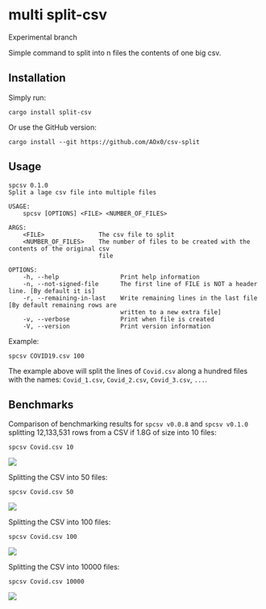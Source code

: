 # multi split-csv

Experimental branch

Simple command to split into n files the contents of one big csv.



## Installation

Simply run:

```
cargo install split-csv
```

Or use the GitHub version:
```
cargo install --git https://github.com/AOx0/csv-split
```

## Usage

```HELP
spcsv 0.1.0
Split a lage csv file into multiple files

USAGE:
    spcsv [OPTIONS] <FILE> <NUMBER_OF_FILES>

ARGS:
    <FILE>               The csv file to split
    <NUMBER_OF_FILES>    The number of files to be created with the contents of the original csv
                         file

OPTIONS:
    -h, --help                 Print help information
    -n, --not-signed-file      The first line of FILE is NOT a header line. [By default it is]
    -r, --remaining-in-last    Write remaining lines in the last file [By default remaining rows are
                               written to a new extra file]
    -v, --verbose              Print when file is created
    -V, --version              Print version information
```



Example:

```
spcsv COVID19.csv 100
```

The example above will split the lines of `Covid.csv` along a hundred files with the names: `Covid_1.csv`, `Covid_2.csv`, `Covid_3.csv`, `...`.



## Benchmarks

Comparison of benchmarking results for `spcsv v0.0.8` and `spcsv v0.1.0` splitting 12,133,531 rows from a CSV if 1.8G of size into 10 files:
```
spcsv Covid.csv 10
```
![][image-1]

Splitting the CSV into 50 files:
```
spcsv Covid.csv 50
```
![][image-2]

Splitting the CSV into 100 files:
```
spcsv Covid.csv 100
```
![][image-3]

Splitting the CSV into 10000 files:
```
spcsv Covid.csv 10000
```
![][image-4]


[image-1]:	https://raw.githubusercontent.com/10files.png
[image-2]:	https://raw.githubusercontent.com/50files.png
[image-3]:	https://raw.githubusercontent.com/100files.png
[image-4]:	https://raw.githubusercontent.com/10000files.png